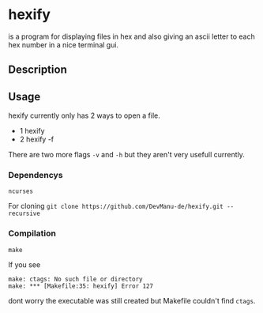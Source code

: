 # hexify
is a program for displaying files in hex and also giving an ascii letter to each hex number in a nice terminal gui.
## Description

## Usage
hexify currently only has 2 ways to open a file.
- 1 hexify <file-name>
- 2 hexify -f <file-name>

There are two more flags `-v` and `-h` but they aren't very usefull currently.

### Dependencys
`ncurses`

For cloning
`git clone https://github.com/DevManu-de/hexify.git --recursive`

### Compilation
`make`

If you see
```
make: ctags: No such file or directory
make: *** [Makefile:35: hexify] Error 127
```
dont worry the executable was still created but Makefile couldn't find `ctags`.
